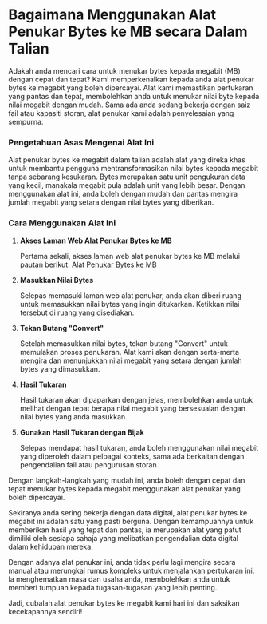Bagaimana Menggunakan Alat Penukar Bytes ke MB secara Dalam Talian
==================================================================

Adakah anda mencari cara untuk menukar bytes kepada megabit (MB) dengan cepat dan tepat? Kami memperkenalkan kepada anda alat penukar bytes ke megabit yang boleh dipercayai. Alat kami memastikan pertukaran yang pantas dan tepat, membolehkan anda untuk menukar nilai byte kepada nilai megabit dengan mudah. Sama ada anda sedang bekerja dengan saiz fail atau kapasiti storan, alat penukar kami adalah penyelesaian yang sempurna.

### Pengetahuan Asas Mengenai Alat Ini

Alat penukar bytes ke megabit dalam talian adalah alat yang direka khas untuk membantu pengguna mentransformasikan nilai bytes kepada megabit tanpa sebarang kesukaran. Bytes merupakan satu unit pengukuran data yang kecil, manakala megabit pula adalah unit yang lebih besar. Dengan menggunakan alat ini, anda boleh dengan mudah dan pantas mengira jumlah megabit yang setara dengan nilai bytes yang diberikan.

### Cara Menggunakan Alat Ini

1. **Akses Laman Web Alat Penukar Bytes ke MB**
    
    Pertama sekali, akses laman web alat penukar bytes ke MB melalui pautan berikut: [Alat Penukar Bytes ke MB](https://www.onlinecalculatorsfree.com/ms/convert/convert-bytes-to-mb.html)
2. **Masukkan Nilai Bytes**
    
    Selepas memasuki laman web alat penukar, anda akan diberi ruang untuk memasukkan nilai bytes yang ingin ditukarkan. Ketikkan nilai tersebut di ruang yang disediakan.
3. **Tekan Butang "Convert"**
    
    Setelah memasukkan nilai bytes, tekan butang "Convert" untuk memulakan proses penukaran. Alat kami akan dengan serta-merta mengira dan menunjukkan nilai megabit yang setara dengan jumlah bytes yang dimasukkan.
4. **Hasil Tukaran**
    
    Hasil tukaran akan dipaparkan dengan jelas, membolehkan anda untuk melihat dengan tepat berapa nilai megabit yang bersesuaian dengan nilai bytes yang anda masukkan.
5. **Gunakan Hasil Tukaran dengan Bijak**
    
    Selepas mendapat hasil tukaran, anda boleh menggunakan nilai megabit yang diperoleh dalam pelbagai konteks, sama ada berkaitan dengan pengendalian fail atau pengurusan storan.

Dengan langkah-langkah yang mudah ini, anda boleh dengan cepat dan tepat menukar bytes kepada megabit menggunakan alat penukar yang boleh dipercayai.

Sekiranya anda sering bekerja dengan data digital, alat penukar bytes ke megabit ini adalah satu yang pasti berguna. Dengan kemampuannya untuk memberikan hasil yang tepat dan pantas, ia merupakan alat yang patut dimiliki oleh sesiapa sahaja yang melibatkan pengendalian data digital dalam kehidupan mereka.

Dengan adanya alat penukar ini, anda tidak perlu lagi mengira secara manual atau merungkai rumus kompleks untuk menjalankan pertukaran ini. Ia menghematkan masa dan usaha anda, membolehkan anda untuk memberi tumpuan kepada tugasan-tugasan yang lebih penting.

Jadi, cubalah alat penukar bytes ke megabit kami hari ini dan saksikan kecekapannya sendiri!